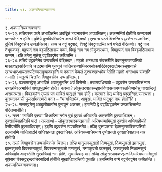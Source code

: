 ```yaml
---
title: ०३. अकम्मनियवग्गवण्णना

---
```

३. अकम्मनियवग्गवण्णना  
२१-२२. ततियस्स पठमे अभावितन्ति अवड्ढितं भावनावसेन अप्पवत्तितम्। अकम्मनियं होतीति कम्मक्खमं कम्मयोग्गं न होति। दुतिये वुत्तविपरियायेन अत्थो वेदितब्बो। एत्थ च पठमे चित्तन्ति वट्टवसेन उप्पन्नचित्तं, दुतिये विवट्टवसेन उप्पन्नचित्तम्। तत्थ च वट्टं वट्टपादं, विवट्टं विवट्टपादन्ति अयं पभेदो वेदितब्बो। वट्टं नाम तेभूमकवट्टं, वट्टपादं नाम वट्टपटिलाभाय कम्मं, विवट्टं नाम नव लोकुत्तरधम्मा, विवट्टपादं नाम विवट्टपटिलाभाय कम्मम्। इति इमेसु सुत्तेसु वट्टविवट्टमेव कथितन्ति।  
२३-२४. ततिये वट्टवसेनेव उप्पन्नचित्तं वेदितब्बम्। महतो अनत्थाय संवत्ततीति देवमनुस्ससम्पत्तियो मारब्रह्मइस्सरियानि च ददमानम्पि पुनप्पुनं जातिजराब्याधिमरणसोकपरिदेवदुक्खदोमनस्सुपायासे खन्धधातुआयतनपटिच्चसमुप्पादवट्टानि च ददमानं केवलं दुक्खक्खन्धमेव देतीति महतो अनत्थाय संवत्तति नामाति। चतुत्थे चित्तन्ति विवट्टवसेनेव उप्पन्नचित्तम्।  
२५-२६. पञ्चमछट्ठेसु अभावितं अपातुभूतन्ति अयं विसेसो। तत्रामयधिप्पायो – वट्टवसेन उप्पन्नचित्तं नाम उप्पन्नम्पि अभावितं अपातुभूतमेव होति। कस्मा ? लोकुत्तरपादकज्झानविपस्सनामग्गफलनिब्बानेसु पक्खन्दितुं असमत्थत्ता। विवट्टवसेन उप्पन्नं पन भावितं पातुभूतं नाम होति। कस्मा? तेसु धम्मेसु पक्खन्दितुं समत्थत्ता। कुरुन्दकवासी फुस्समित्तत्थेरो पनाह – ‘‘मग्गचित्तमेव, आवुसो, भावितं पातुभूतं नाम होती’’ति।  
२७-२८. सत्तमट्ठमेसु अबहुलीकतन्ति पुनप्पुनं अकतम्। इमानिपि द्वे वट्टविवट्टवसेन उप्पन्नचित्तानेव वेदितब्बानीति।  
२९. नवमे ‘‘जातिपि दुक्खा’’तिआदिना नयेन वुत्तं दुक्खं अधिवहति आहरतीति दुक्खाधिवहम्। दुक्खाधिवाहन्तिपि पाठो। तस्सत्थो – लोकुत्तरपादकज्झानादि अरियधम्माभिमुखं दुक्खेन अधिवाहीयति पेसीयतीति दुक्खाधिवाहम्। इदम्पि वट्टवसेन उप्पन्नचित्तमेव। तञ्हि वुत्तप्पकारा देवमनुस्सादिसम्पत्तियो ददमानम्पि जातिआदीनं अधिवहनतो दुक्खाधिवहं, अरियधम्माधिगमाय दुप्पेसनतो दुक्खाधिवाहञ्च नाम होतीति।  
३०. दसमे विवट्टवसेन उप्पन्नचित्तमेव चित्तम्। तञ्हि मानुसकसुखतो दिब्बसुखं, दिब्बसुखतो झानसुखं, झानसुखतो विपस्सनासुखं, विपस्सनासुखतो मग्गसुखं, मग्गसुखतो फलसुखं, फलसुखतो निब्बानसुखं अधिवहति आहरतीति सुखाधिवहं नाम होति, सुखाधिवाहं वा। तञ्हि लोकुत्तरपादकज्झानादिअरियधम्माभिमुखं सुपेसयं विस्सट्ठइन्दवजिरसदिसं होतीति सुखाधिवाहन्तिपि वुच्चति। इमस्मिम्पि वग्गे वट्टविवट्टमेव कथितन्ति।  
अकम्मनियवग्गवण्णना।  